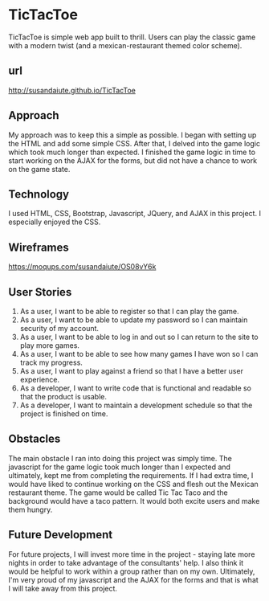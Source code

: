 # TicTacToe

TicTacToe is simple web app built to thrill.  Users can play the classic game
with a modern twist (and a mexican-restaurant themed color scheme).

## url
http://susandaiute.github.io/TicTacToe

## Approach

My approach was to keep this a simple as possible.  I began with setting up the
HTML and add some simple CSS.  After that, I delved into the game logic which
took much longer than expected.  I finished the game logic in time to start
working on the AJAX for the forms, but did not have a chance to work on the
game state.

## Technology
I used HTML, CSS, Bootstrap, Javascript, JQuery, and AJAX in this project.  I
especially enjoyed the CSS.

## Wireframes

https://moqups.com/susandaiute/OS08vY6k

## User Stories

1. As a user, I want to be able to register so that I can play the game.
2. As a user, I want to be able to update my password so I can maintain security
of my account.
3. As a user, I want to be able to log in and out so I can return to the site to
play more games.
4. As a user, I want to be able to see how many games I have won so I can track
my progress.
5. As a user, I want to play against a friend so that I have a better user experience.
6. As a developer, I want to write code that is functional and readable so that the
product is usable.
7. As a developer, I want to maintain a development schedule so that the project is
finished on time.



## Obstacles

The main obstacle I ran into doing this project was simply time.  The javascript
for the game logic took much longer than I expected and ultimately, kept me from
completing the requirements.  If I had extra time, I would have liked to continue
working on the CSS and flesh out the Mexican restaurant theme.  The game would
be called Tic Tac Taco and the background would have a taco pattern.  It would both
excite users and make them hungry.

## Future Development

For future projects, I will invest more time in the project - staying late more
nights in order to take advantage of the consultants' help.  I also think it would
be helpful to work within a group rather than on my own.  Ultimately, I'm very proud
of my javascript and the AJAX for the forms and that is what I will take away
from this project.
